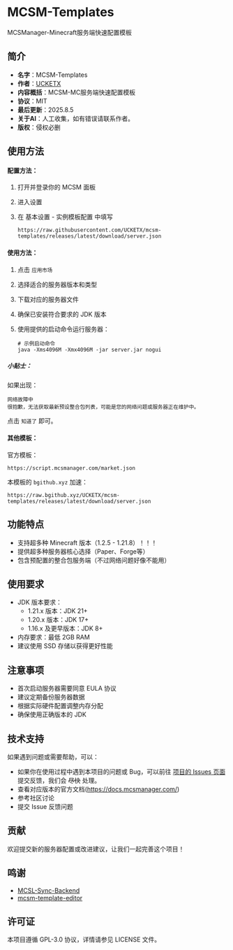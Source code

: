 # MCSM-Templates

MCSManager-Minecraft服务端快速配置模板

## 简介

- **名字**：MCSM-Templates
- **作者**：[UCKETX](https://github.com/UCKETX)
- **内容概括**：MCSM-MC服务端快速配置模板
- **协议**：MIT
- **最后更新**：2025.8.5
- **关于AI**：人工收集，如有错误请联系作者。
- **版权**：侵权必删

## 使用方法

#### 配置方法：

1. 打开并登录你的 MCSM 面板

2. 进入设置

3. 在 基本设置 - 实例模板配置 中填写 

   ```
   https://raw.githubusercontent.com/UCKETX/mcsm-templates/releases/latest/download/server.json
   ```

#### 使用方法：

1. 点击 `应用市场`

2. 选择适合的服务器版本和类型

3. 下载对应的服务器文件

4. 确保已安装符合要求的 JDK 版本

5. 使用提供的启动命令运行服务器：

   ```
   # 示例启动命令
   java -Xms4096M -Xmx4096M -jar server.jar nogui
   ```

##### 小贴士：

如果出现：

```
网络故障中
很抱歉，无法获取最新预设整合包列表，可能是您的网络问题或服务器正在维护中。
```

点击 `知道了` 即可。

#### 其他模板：

官方模板：

```
https://script.mcsmanager.com/market.json
```

本模板的 `bgithub.xyz` 加速：

```
https://raw.bgithub.xyz/UCKETX/mcsm-templates/releases/latest/download/server.json
```

## 功能特点

- 支持超多种 Minecraft 版本（1.2.5 - 1.21.8）！！！
- 提供超多种服务器核心选择（Paper、Forge等）
- 包含预配置的整合包服务端（不过网络问题好像不能用）

## 使用要求

- JDK 版本要求：
  - 1.21.x 版本：JDK 21+
  - 1.20.x 版本：JDK 17+
  - 1.16.x 及更早版本：JDK 8+
- 内存要求：最低 2GB RAM
- 建议使用 SSD 存储以获得更好性能

## 注意事项

- 首次启动服务器需要同意 EULA 协议
- 建议定期备份服务器数据
- 根据实际硬件配置调整内存分配
- 确保使用正确版本的 JDK

## 技术支持

如果遇到问题或需要帮助，可以：

- 如果你在使用过程中遇到本项目的问题或 Bug，可以前往 [项目的 Issues 页面](https://github.com/UCKETX/mcsm-templates/issues) 提交反馈，我们会 ~~尽快~~ 处理。
- 查看对应版本的官方文档(https://docs.mcsmanager.com/)
- 参考社区讨论
- 提交 Issue 反馈问题

## 贡献

欢迎提交新的服务器配置或改进建议，让我们一起完善这个项目！

## 鸣谢

- [MCSL-Sync-Backend](https://github.com/MCSLTeam/MCSL-Sync-Backend)
- [mcsm-template-editor](https://github.com/Lirzh/mcsm-template-editor/tree/main)

## 许可证

本项目遵循 GPL-3.0 协议，详情请参见 LICENSE 文件。
